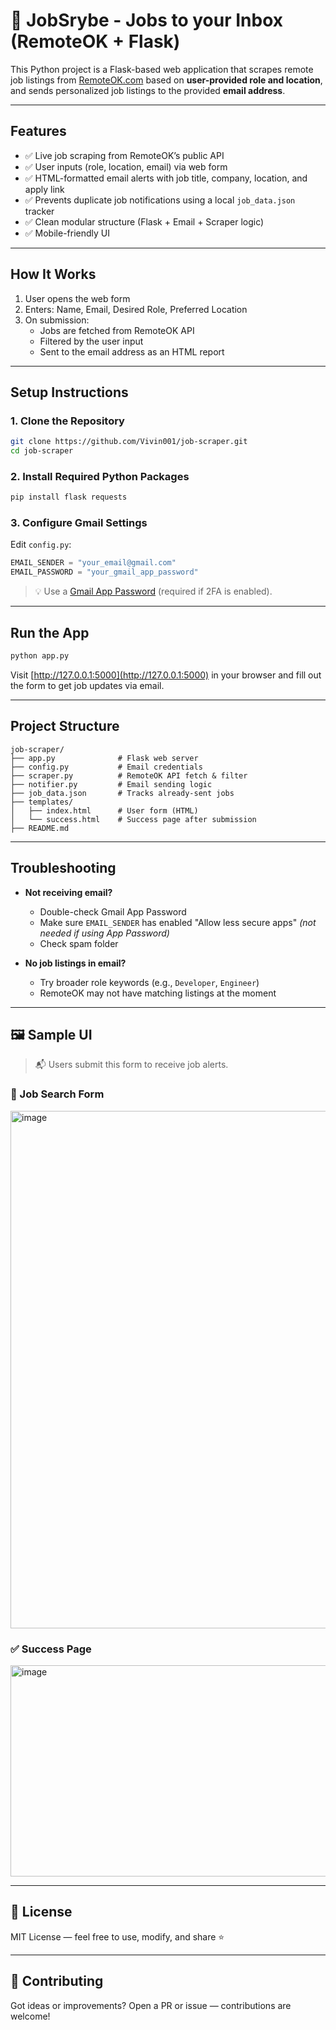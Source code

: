 # 💼 JobSrybe - Jobs to your Inbox (RemoteOK + Flask)

This Python project is a Flask-based web application that scrapes remote job listings from [RemoteOK.com](https://remoteok.com) based on **user-provided role and location**, and sends personalized job listings to the provided **email address**.

---

## Features

- ✅ Live job scraping from RemoteOK’s public API  
- ✅ User inputs (role, location, email) via web form  
- ✅ HTML-formatted email alerts with job title, company, location, and apply link  
- ✅ Prevents duplicate job notifications using a local `job_data.json` tracker  
- ✅ Clean modular structure (Flask + Email + Scraper logic)  
- ✅ Mobile-friendly UI  

---

##  How It Works

1. User opens the web form  
2. Enters: Name, Email, Desired Role, Preferred Location  
3. On submission:  
   - Jobs are fetched from RemoteOK API  
   - Filtered by the user input  
   - Sent to the email address as an HTML report  

---

##  Setup Instructions

### 1. Clone the Repository

```bash
git clone https://github.com/Vivin001/job-scraper.git
cd job-scraper
```

### 2. Install Required Python Packages

```bash
pip install flask requests
```

### 3. Configure Gmail Settings

Edit `config.py`:

```python
EMAIL_SENDER = "your_email@gmail.com"
EMAIL_PASSWORD = "your_gmail_app_password"
```

> 💡 Use a [Gmail App Password](https://myaccount.google.com/apppasswords) (required if 2FA is enabled).

---

##  Run the App

```bash
python app.py
```

Visit [http://127.0.0.1:5000](http://127.0.0.1:5000) in your browser and fill out the form to get job updates via email.

---

##  Project Structure

```
job-scraper/
├── app.py              # Flask web server
├── config.py           # Email credentials
├── scraper.py          # RemoteOK API fetch & filter
├── notifier.py         # Email sending logic
├── job_data.json       # Tracks already-sent jobs
├── templates/
│   ├── index.html      # User form (HTML)
│   └── success.html    # Success page after submission
├── README.md
```

---

##  Troubleshooting

- **Not receiving email?**
  - Double-check Gmail App Password
  - Make sure `EMAIL_SENDER` has enabled "Allow less secure apps" *(not needed if using App Password)*
  - Check spam folder

- **No job listings in email?**
  - Try broader role keywords (e.g., `Developer`, `Engineer`)
  - RemoteOK may not have matching listings at the moment

---

## 🖼 Sample UI

> 📬 Users submit this form to receive job alerts.

### 🔹 Job Search Form

<img width="1037" height="828" alt="image" src="https://github.com/user-attachments/assets/da536481-fb2b-4673-bcf8-094edb88f9a0" />


### ✅ Success Page

<img width="1265" height="338" alt="image" src="https://github.com/user-attachments/assets/5ce88ab0-1350-4ced-bee2-bbd6c6308dd2" />


---

## 📜 License

MIT License — feel free to use, modify, and share ⭐

---

## 🤝 Contributing

Got ideas or improvements? Open a PR or issue — contributions are welcome!
